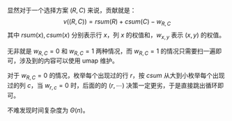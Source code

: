显然对于一个选择方案 $(R,C)$ 来说，贡献就是：
$$v((R,C))=rsum(R)+csum(C)-w_{R,C}$$
其中 $rsum(x),csum(x)$ 分别表示行 $x$，列 $x$ 的权值和，$w_{x,y}$ 表示 $(x,y)$ 的权值。

无非就是 $w_{R,C}=0$ 和 $w_{R,C}=1$ 两种情况，而 $w_{R,C}=1$ 的情况只需要扫一遍即可，涉及到的内容可以使用 umap 维护。

对于 $w_{R,C}=0$ 的情况，枚举每个出现过的行 $r$，按 $csum$ 从大到小枚举每个出现过的列 $c$，当 $w_{r,c}=0$ 时，后面的的 $(r,\cdots)$ 决策一定更劣，于是直接跳出循环即可。

不难发现时间复杂度为 $\Theta(n)$。